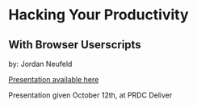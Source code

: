 # Hacking Your Productivity
## With Browser Userscripts
by: Jordan Neufeld

[Presentation available here](https://gitpitch.com/neufeldtech/hacking-your-productivity)

Presentation given October 12th, at PRDC Deliver